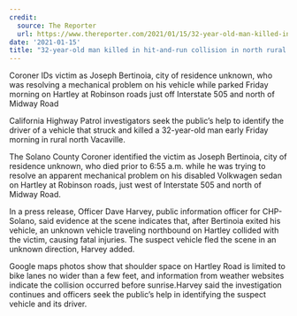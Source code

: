 ```yaml
---
credit:
  source: The Reporter
  url: https://www.thereporter.com/2021/01/15/32-year-old-man-killed-in-hit-and-run-collision-in-north-rural-vacaville/
date: '2021-01-15'
title: "32-year-old man killed in hit-and-run collision in north rural Vacaville"
---
```

Coroner IDs victim as Joseph Bertinoia, city of residence unknown, who was resolving a mechanical problem on his vehicle while parked Friday morning on Hartley at Robinson roads just off Interstate 505 and north of Midway Road

California Highway Patrol investigators seek the public’s help to identify the driver of a vehicle that struck and killed a 32-year-old man early Friday morning in rural north Vacaville.

The Solano County Coroner identified the victim as Joseph Bertinoia, city of residence unknown, who died prior to 6:55 a.m. while he was trying to resolve an apparent mechanical problem on his disabled Volkwagen sedan on Hartley at Robinson roads, just west of Interstate 505 and north of Midway Road.

In a press release, Officer Dave Harvey, public information officer for CHP-Solano, said evidence at the scene indicates that, after Bertinoia exited his vehicle, an unknown vehicle traveling northbound on Hartley collided with the victim, causing fatal injuries. The suspect vehicle fled the scene in an unknown direction, Harvey added.

Google maps photos show that shoulder space on Hartley Road is limited to bike lanes no wider than a few feet, and information from weather websites indicate the collision occurred before sunrise.Harvey said the investigation continues and officers seek the public’s help in identifying the suspect vehicle and its driver.
